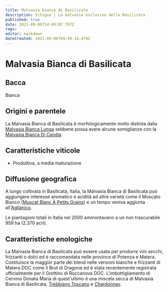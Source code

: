 ```yaml
---
title: Malvasia bianca di Basilicata
description: Vitigno | La malvasia esclusiva della Basilicata
published: true
date: 2021-09-06T14:49:07.797Z
tags: 
editor: markdown
dateCreated: 2021-09-06T09:39:18.479Z
---
```


# Malvasia Bianca di Basilicata

## Bacca
Bianca


## Origini e parentele
La Malvasia Bianca di Basilicata è morfologicamente molto distinta dalla [Malvasia Bianca Lunga](/vitigni/Italia/malvasia-bianca-lunga) sebbene possa avere alcune somiglianze con la [Malvasia Bianca Di Candia](/vitigni/Italia/malvasia-bianca-di-candia).

## Caratteristiche viticole

- Produttiva, a media maturazione

## Diffusione geografica

A lungo coltivata in Basilicata, Italia, la Malvasia Bianca di Basilicata può aggiungere interesse aromatico e acidità ad altre varietà come il Moscato Bianco ([Muscat Blanc À Petits Grains](/vitigni/Francia/bacca-bianca/muscat-blanc-a-petit-grains)) e un tempo veniva aggiunta all'[Aglianico](/vitigni/Italia/aglianico). 

Le piantagioni totali in Italia nel 2000 ammontavano a un non trascurabile 959 ha (2.370 acri).

## Caratteristiche enologiche
La Malvasia Bianca di Basilicata può essere usata per produrre vini secchi, frizzanti o dolci ed è raccomandata nelle province di Potenza e Matera. Costituisce la maggior parte dei blend nelle versioni bianche e frizzanti di Matera DOC come il Brut di Dragone ed è stata recentemente registrata ufficialmente per il Grottino di Roccanova DOC. L'imbottigliamento di Cervino Donata Maria di quest'ultimo è una miscela secca di Malvasia Bianca di Basilicata, [Trebbiano Toscano](/vitigni/Italia/trebbiano-toscano) e [Chardonnay](/vitigni/Francia/bacca-bianca/chardonnay).